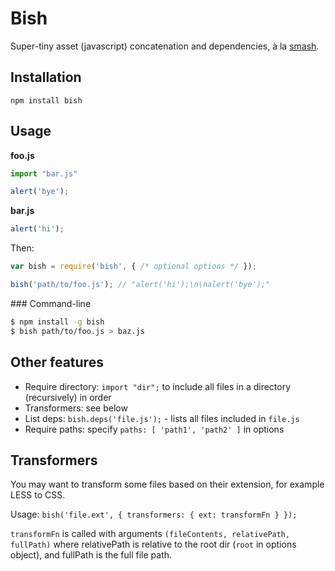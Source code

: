 # Bish

Super-tiny asset (javascript) concatenation and dependencies, &agrave; la [smash](//github.com/mbostock/smash).

## Installation

```
npm install bish
```

## Usage

**foo.js**

```js
import "bar.js"

alert('bye');
```

**bar.js**

```js
alert('hi');
```


Then:

```js
var bish = require('bish', { /* optional options */ });

bish('path/to/foo.js'); // "alert('hi');\n\nalert('bye');"
```

### Command-line

```sh
$ npm install -g bish
$ bish path/to/foo.js > baz.js
```

## Other features

 * Require directory: `import "dir";` to include all files in a directory (recursively) in order
 * Transformers: see below
 * List deps: `bish.deps('file.js');` - lists all files included in `file.js`
 * Require paths: specify `paths: [ 'path1', 'path2' ]` in options

## Transformers

You may want to transform some files based on their extension, for example LESS to CSS.

Usage: `bish('file.ext', { transformers: { ext: transformFn } });`

`transformFn` is called with arguments `(fileContents, relativePath, fullPath)` where relativePath is relative to the root dir (`root` in options object), and fullPath is the full file path.
